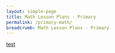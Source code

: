 ```yaml
---
layout: simple-page
title: Math Lesson Plans - Primary
permalink: /primary-math/
breadcrumb: Math Lesson Plans - Primary
---
```

[test](/placeholder-primary-math-easy/)
